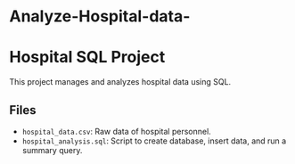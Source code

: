 # Analyze-Hospital-data-
# Hospital SQL Project
This project manages and analyzes hospital data using SQL.

## Files
- `hospital_data.csv`: Raw data of hospital personnel.
- `hospital_analysis.sql`: Script to create database, insert data, and run a summary query.
